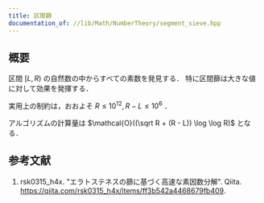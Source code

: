 ```yaml
---
title: 区間篩
documentation_of: //lib/Math/NumberTheory/segment_sieve.hpp
---
```



## 概要

区間 $[L,R)$ の自然数の中からすべての素数を発見する．
特に区間篩は大きな値に対して効果を発揮する．

実用上の制約は，おおよそ $R \leq 10^{12}, R - L \leq 10^6$ ．

アルゴリズムの計算量は $\mathcal{O}((\sqrt R + (R - L)) \log \log R)$ となる．


## 参考文献

1. rsk0315_h4x. "エラトステネスの篩に基づく高速な素因数分解". Qiita. <https://qiita.com/rsk0315_h4x/items/ff3b542a4468679fb409>.
